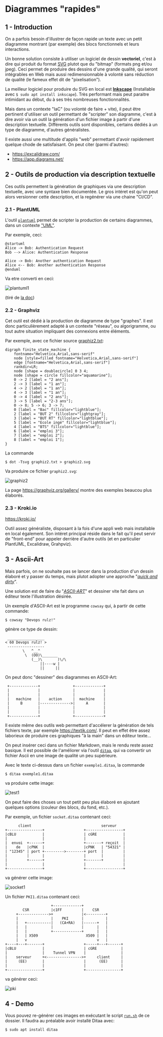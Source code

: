 # Diagrammes "rapides"

## 1 - Introduction

On a parfois besoin d'illustrer de façon rapide un texte avec un petit diagramme montrant (par exemple) des blocs fonctionnels et leurs interactions.

Un bonne solution consiste à utiliser un logiciel de dessin **vectoriel**, c'est à dire qui produit du format [SVG](https://fr.wikipedia.org/wiki/Scalable_Vector_Graphics)
plutot que du "bitmap" (formats png et/ou jpeg).
Ceci permet de produire des dessins d'une grande qualité, qui seront intégrables en Web mais aussi redimensionnable à volonté sans réduction de qualité (le fameux effet dit de "pixelisation").

La meilleur logiciel pour produire du SVG en local est [**Inkscape**](https://fr.wikipedia.org/wiki/Inkscape)
(Installable avec `$ sudo apt install inkscape`).
Très performant mais peut paraitre intimidant au début, du à ses très nombreuses fonctionnalités.

Mais dans un contexte "IaC" (ou volonté de faire + vite), il peut être pertinent d'utiliser un outil permettant de "scripter" son diagramme, c'est à dire avoir via un outil la génération d'un fichier image à partir d'une description textuelle.
Différents outils sont disponibles, certains dédiés à un type de diagramme, d'autres généralistes.

Il existe aussi une multitude d'applis "web" permettant d'avoir rapidement quelque chode de satisfaisant.
On peut citer (parmi d'autres):  
- https://excalidraw.com/
- https://app.diagrams.net/

## 2 - Outils de production via description textuelle

Ces outils permettent la génération de graphiques via une description textuelle, avec une syntaxe bien documentée.
Le gros intéret est qu'on peut alors versionner cette description, et la regénérer via une chaine "CI/CD".

### 2.1 - PlantUML

L'outil [`plantuml`](https://plantuml.com/) permet de scripter la production de certains diagrammes, dans un contexte ["UML"](https://fr.wikipedia.org/wiki/UML_(informatique)).

Par exemple, ceci:
```
@startuml
Alice -> Bob: Authentication Request
Bob --> Alice: Authentication Response

Alice -> Bob: Another authentication Request
Alice <-- Bob: Another authentication Response
@enduml
```
Va etre converti en ceci:

![plantuml1](exemples/plantuml_1.svg)

(tiré de [la doc](https://plantuml.com/sequence-diagram))

### 2.2 - Graphviz

Cet outil est dédié à la production de diagramme de type "graphes".
Il est donc particulièrement adapté à un contexte "réseau", ou algorigramme, ou tout autre situation impliquant des connexions entre éléments.

Par exemple, avec ce fichier source [graphiz2.txt](exemples/graphiz2.txt):
```
digraph finite_state_machine {
	fontname="Helvetica,Arial,sans-serif"
	node [style=filled fontname="Helvetica,Arial,sans-serif"]
	edge [fontname="Helvetica,Arial,sans-serif"]
	rankdir=LR;
	node [shape = doublecircle] 0 3 4;
	node [shape = circle fillcolor="aquamarine"];
	0 -> 2 [label = "2 ans"];
	2 -> 3 [label = "1 an"];
	4 -> 2 [label = "1 an"];
	4 -> 3 [label = "1 an"];
	0 -> 4 [label = "2 ans"];
	3 -> 5 [label = "2-3 ans"];
	0 -> 8; 5 -> 6; 3 -> 7;
	0 [label = "Bac" fillcolor="lightblue"];
	2 [label = "BUT 2" fillcolor="lightgray"];
	3 [label = "BUT RT" fillcolor="lightblue"];
	5 [label = "Ecole ingé" fillcolor="lightblue"];
	4 [label = "BTS" fillcolor="lightblue"];
	6 [label = "emploi 3"];
	7 [label = "emploi 2"];
	8 [label = "emploi 1"];
}
```
La commande
```
$ dot -Tsvg graphiz2.txt > graphiz2.svg
```
Va produire ce fichier `graphiz2.svg`:

![graphiz2](exemples/graphiz2.svg)

La page https://graphviz.org/gallery/ montre des exemples beaucou plus élaborés.

### 2.3 - Kroki.io

https://kroki.io/

Outil assez généraliste, disposant à la fois d'une appli web mais installable en local également.
Son intéret principal réside dans le fait qu'il peut servir de "front-end" pour appeler derrière d'autre outils (et en particulier PlantUML, Excalidraw, Grahpviz).



## 3 - Ascii-Art

Mais parfois, on ne souhaite pas se lancer dans la production d'un dessin élaboré et y passer du temps, mais plutot adopter une approche
"[_quick and dirty_](https://fr.wikipedia.org/wiki/Quick-and-dirty)".

Une solution est de faire du "[_ASCII-ART_](https://fr.wikipedia.org/wiki/Art_ASCII)" et dessiner vite fait dans un éditeur texte l'illustration désirée.

Un exemple d'ASCII-Art est le programme `cowsay` qui, à partir de cette commande:
```
$ cowsay "Devops rulz!"
```
génère ce type de dessin:
```
 _________________
< 60 Devops rulz! >
 -----------------
        \   ^__^
         \  (OO)\_______
            (__)\       )\/\
                ||----w |
                ||     ||
```

On peut donc "dessiner" des diagrammes en ASCII-Art:
```
 +-------------+               +-------------+
 |             |               |             |
 |             |               |             |
 |   machine   |    action     |  machine    |
 |     B       |-------------->|     A       |
 |             |               |             |
 |             |               |             |
 +-------------+               +-------------+
```

Il existe même des outils web permettant d'accélerer la génération de tels fichiers texte, par exemple
https://textik.com/.
Il peut en effet être assez laborieux de produire ces graphiques "à la main" dans un éditeur texte...

On peut insérer ceci dans un fichier Markdown, mais le rendu reste assez basique.
Il est possible de l'améliorer via l'outil [`ditaa`](https://ditaa.sourceforge.net/),
qui va convertir un fichier Ascii en une image de qualité un peu supérieure.

Avec le texte ci-dessus dans un fichier `exemple1.ditaa`, la commande
```
$ ditaa exemple1.ditaa
```
va produire cette image:

![test1](exemples/exemple1.png)

On peut faire des choses un tout petit peu plus élaboré en ajoutant quelques options (couleur des blocs, du fond, etc.).


Par exemple, un fichier `socket.ditaa` contenant ceci:

```
      client                                serveur
+----------------+                  +-----------------+
|cBLU            |                  | cGRE            |
|                |                  |                 |
|  envoi  +------+                  +-------+ reçoit  |
|    de   |cPNK  |                  |cPNK   | "54321" |
| "12345" | port +--------->--------+ port  |         |
|         |      |                  |       |         |
|         +------+                  +-------+         |
|                |                  |                 |
+----------------+                  +-----------------+
```

va générer cette image:

![socket1](exemples/socket_1.png)


Un fichier `PKI1.ditaa` contenant ceci:

```
                     +-------------+
        CSR          |c1FF         |    CSR
     +-------------->+             |<---------+
     |               |    PKI      |          |
     |   +-----------|   (CA+RA)   |------+   |
     |   |           |             |      |   |
     |   |           +-------------+      |   |
     |   | X509                      X509 |   |
     |   v                                v   |
+----+---+-------+                  +-----+---+------+
|cBLU            |                  | cGRE           |
|                |    Tunnel VPN    |                |
|    serveur     +<---------------->+     client     |
|     (EE)       |                  |      (EE)      |
|                |                  |                |
+----------------+                  +----------------+
```

va générer ceci:

![pki](exemples/PKI_1.png)


## 4 - Demo

Vous pouvez re-générer ces images en exécutant le script [`run.sh`](run.sh) de ce dossier.
Il faudra au préalable avoir installé Ditaa avec:
```
$ sudo apt install ditaa
```

